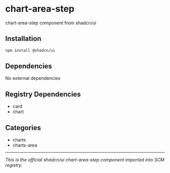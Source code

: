 # chart-area-step

chart-area-step component from shadcn/ui

## Installation

```bash
npm install @shadcn/ui
```

## Dependencies

No external dependencies

## Registry Dependencies

- card
- chart

## Categories

- charts
- charts-area

---

*This is the official shadcn/ui chart-area-step component imported into SCM registry.*
